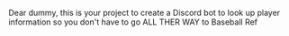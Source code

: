 Dear dummy, this is your project to create a Discord bot to look up player information so you don't have to go ALL THER WAY to Baseball Ref
